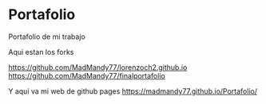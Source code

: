 # Portafolio
Portafolio de mi trabajo 

Aqui estan los forks 

https://github.com/MadMandy77/lorenzoch2.github.io
https://github.com/MadMandy77/finalportafolio

Y aqui va mi web de github pages 
https://madmandy77.github.io/Portafolio/

